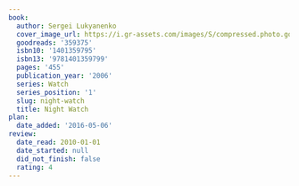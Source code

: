 ```yaml
---
book:
  author: Sergei Lukyanenko
  cover_image_url: https://i.gr-assets.com/images/S/compressed.photo.goodreads.com/books/1351342315l/359375._SX98_.jpg
  goodreads: '359375'
  isbn10: '1401359795'
  isbn13: '9781401359799'
  pages: '455'
  publication_year: '2006'
  series: Watch
  series_position: '1'
  slug: night-watch
  title: Night Watch
plan:
  date_added: '2016-05-06'
review:
  date_read: 2010-01-01
  date_started: null
  did_not_finish: false
  rating: 4
---
```

